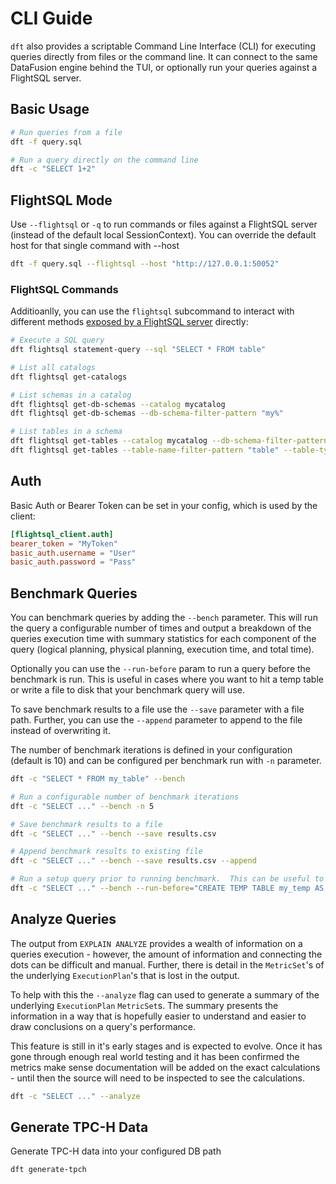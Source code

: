 # CLI Guide

`dft` also provides a scriptable Command Line Interface (CLI) for executing queries directly from files or the command line. It can connect to the same DataFusion engine behind the TUI, or optionally run your queries against a FlightSQL server.

## Basic Usage

```sh
# Run queries from a file
dft -f query.sql

# Run a query directly on the command line
dft -c "SELECT 1+2"
```

## FlightSQL Mode

Use `--flightsql` or `-q` to run commands or files against a FlightSQL server (instead of the default local SessionContext). You can override the default host for that single command with --host

```sh
dft -f query.sql --flightsql --host "http://127.0.0.1:50052"
```

### FlightSQL Commands

Additioanlly, you can use the `flightsql` subcommand to interact with different methods [exposed by a FlightSQL server](https://arrow.apache.org/docs/format/FlightSql.html) directly:

```sh
# Execute a SQL query
dft flightsql statement-query --sql "SELECT * FROM table"

# List all catalogs
dft flightsql get-catalogs

# List schemas in a catalog
dft flightsql get-db-schemas --catalog mycatalog
dft flightsql get-db-schemas --db-schema-filter-pattern "my%"

# List tables in a schema
dft flightsql get-tables --catalog mycatalog --db-schema-filter-pattern myschema
dft flightsql get-tables --table-name-filter-pattern "table" --table-types VIEW
```

## Auth

Basic Auth or Bearer Token can be set in your config, which is used by the client:

```toml
[flightsql_client.auth]
bearer_token = "MyToken"
basic_auth.username = "User"
basic_auth.password = "Pass"
```

## Benchmark Queries

You can benchmark queries by adding the `--bench` parameter.  This will run the query a configurable number of times and output a breakdown of the queries execution time with summary statistics for each component of the query (logical planning, physical planning, execution time, and total time).

Optionally you can use the `--run-before` param to run a query before the benchmark is run.  This is useful in cases where you want to hit a temp table or write a file to disk that your benchmark query will use.

To save benchmark results to a file use the `--save` parameter with a file path.  Further, you can use the `--append` parameter to append to the file instead of overwriting it.

The number of benchmark iterations is defined in your configuration (default is 10) and can be configured per benchmark run with `-n` parameter.


```sh
dft -c "SELECT * FROM my_table" --bench

# Run a configurable number of benchmark iterations
dft -c "SELECT ..." --bench -n 5

# Save benchmark results to a file
dft -c "SELECT ..." --bench --save results.csv

# Append benchmark results to existing file
dft -c "SELECT ..." --bench --save results.csv --append

# Run a setup query prior to running benchmark.  This can be useful to quickly iterate on various paramters
dft -c "SELECT ..." --bench --run-before="CREATE TEMP TABLE my_temp AS SELECT ..."
```

## Analyze Queries

The output from `EXPLAIN ANALYZE` provides a wealth of information on a queries execution - however, the amount of information and connecting the dots can be difficult and manual.  Further, there is detail in the `MetricSet`'s of the underlying `ExecutionPlan`'s that is lost in the output.

To help with this the `--analyze` flag can used to generate a summary of the underlying `ExecutionPlan` `MetricSet`s.  The summary presents the information in a way that is hopefully easier to understand and easier to draw conclusions on a query's performance.

This feature is still in it's early stages and is expected to evolve.  Once it has gone through enough real world testing and it has been confirmed the metrics make sense documentation will be added on the exact calculations - until then the source will need to be inspected to see the calculations.

```sh
dft -c "SELECT ..." --analyze
```

## Generate TPC-H Data

Generate TPC-H data into your configured DB path

```sh
dft generate-tpch
```
